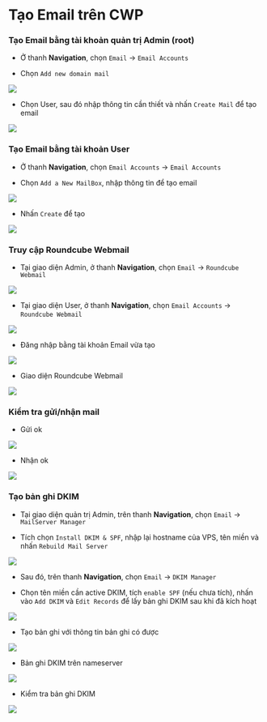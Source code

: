 # Tạo Email trên CWP

### Tạo Email bằng tài khoản quản trị Admin (root)

- Ở thanh **Navigation**, chọn ```Email``` -> ```Email Accounts```

- Chọn ```Add new domain mail```

![](./images/cwp_add_new_domain_mail.png)

- Chọn User, sau đó nhập thông tin cần thiết và nhấn ```Create Mail``` để tạo email

![](./images/cwp_email_account_in4.png)

### Tạo Email bằng tài khoản User

- Ở thanh **Navigation**, chọn ```Email Accounts``` -> ```Email Accounts```

- Chọn ```Add a New MailBox```, nhập thông tin để tạo email

![](./images/cwp_mail_user_in4.png)

- Nhấn ```Create``` để tạo

![](./images/cwp_mail_list.png)

### Truy cập Roundcube Webmail

- Tại giao diện Admin, ở thanh **Navigation**, chọn ```Email``` -> ```Roundcube Webmail```

![](./images/cwp_mail_roundcube.png)

- Tại giao diện User, ở thanh **Navigation**, chọn ```Email Accounts``` -> ```Roundcube Webmail```

![](./images/cwp_mail_user_roundcube.png)

- Đăng nhập bằng tài khoản Email vừa tạo

![](./images/cwp_mail_roundcube_login.png)

- Giao diện Roundcube Webmail

![](./images/cwp_mail_roundcube_main_menu.png)

### Kiểm tra gửi/nhận mail

- Gửi ok

![](./images/cwp_mail_send_ok.png)

- Nhận ok

![](./images/cwp_mail_recv_ok.png)

### Tạo bản ghi DKIM 

- Tại giao diện quản trị Admin, trên thanh **Navigation**, chọn ```Email``` -> ```MailServer Manager```

- Tích chọn ```Install DKIM & SPF```, nhập lại hostname của VPS, tên miền và nhấn ```Rebuild Mail Server```

![](./images/cwp_mail_rebuild_mail_server.png)

- Sau đó, trên thanh **Navigation**, chọn ```Email``` -> ```DKIM Manager```

- Chọn tên miền cần active DKIM, tích ```enable SPF``` (nếu chưa tích), nhấn vào ```Add DKIM``` và ```Edit Records``` để lấy bản ghi DKIM sau khi đã kích hoạt

![](./images/cwp_mail_dkim_active.png)

- Tạo bản ghi với thông tin bản ghi có được

![](./images/cwp_mail_dkim_record.png)

- Bản ghi DKIM trên nameserver

![](./images/cwp_mail_dkim_zonedns.png)

- Kiểm tra bản ghi DKIM

![](./images/cwp_mail_test_dkim.png)